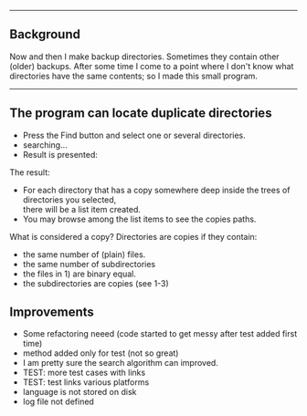 
----------
Background
----------
Now and then I make backup directories. Sometimes they contain other (older) backups.
After some time I come to a point where I don't know what directories have the same contents;
so I made this small program.

--------------------------------------------
The program can locate duplicate directories
--------------------------------------------

- Press the Find button and select one or several directories.
- searching...
- Result is presented:

The result:
- For each directory that has a copy somewhere deep inside the trees of directories you selected,  
  there will be a list item created.
- You may browse among the list items to see the copies paths.

What is considered a copy?
Directories are copies if they contain:
- the same number of (plain) files.
- the same number of subdirectories
- the files in 1) are binary equal.
- the subdirectories are copies (see 1-3)

Improvements
------------
- Some refactoring neeed (code started to get messy after test added first time)
- method added only for test (not so great)
- I am pretty sure the search algorithm can improved.
- TEST: more test cases with links
- TEST: test links various platforms
- language is not stored on disk
- log file not defined
